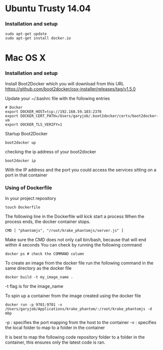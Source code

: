 # Ubuntu Trusty 14.04 
### Installation and setup

``` Console
sudo apt-get update
sudo apt-get install docker.io
```

# Mac OS X

### Installation and setup
Install Boot2Docker which you will download from this URL
https://github.com/boot2docker/osx-installer/releases/tag/v1.5.0

Update your ~/.bashrc file with the following entries
```console
# Docker 
export DOCKER_HOST=tcp://192.168.59.103:2376
export DOCKER_CERT_PATH=/Users/garyjob/.boot2docker/certs/boot2docker-vm
export DOCKER_TLS_VERIFY=1
```

Startup Boot2Docker
```console
boot2docker up
```

checking the ip address of your boot2docker 
```
boot2docker ip
```

With the IP address and the port you could access the services sitting on a port 
in that container

### Using of Dockerfile
In your project repository

```console
touch Dockerfile
```

The following line in the Dockerfile will kick start a process
When the process ends, the docker container stops.
```console
CMD [ "phantomjs", "/root/krake_phantomjs/server.js" ]
```

Make sure the CMD does not only call bin/bash, because that will end within 4 seconds
You can check by running the following command
```console
docker ps # check the COMMAND column
```

To create an image from the docker file run the following command in the same directory as the docker file
```console
docker build -t my_image_name .
```

-t flag is for the image_name

To spin up a container from the image created using the docker file
```console
docker run -p 9701:9701 -v /Users/garyjob/Applications/krake_phantom/:/root/krake_phantomjs -d mbp
```

-p : specifies the port mapping from the host to the container
-v : specifies the local folder to map to a folder in the container

It is best to map the following code repository folder to a folder in the container,
this ensures only the latest code is ran.